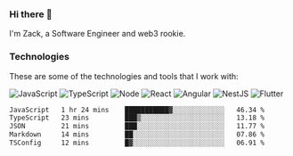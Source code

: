 ### Hi there 👋
I'm Zack, a Software Engineer and web3 rookie.

### Technologies
These are some of the technologies and tools that I work with:

![JavaScript](https://img.shields.io/badge/JavaScript-323330.svg?logo=javascript&logoColor=F7DF1E) 
![TypeScript](https://img.shields.io/badge/TypeScript-007ACC.svg?logo=typescript&logoColor=white) 
![Node](https://img.shields.io/badge/Node.js-43853D.svg?logo=node.js&logoColor=white)
![React](https://img.shields.io/badge/React-20232a.svg?logo=react&logoColor=61DAFB) 
![Angular](https://img.shields.io/badge/Angular-E23237.svg?logo=angularjs&logoColor=white)
![NestJS](https://img.shields.io/badge/NestJS-E0234E?logo=nestjs&logoColor=white)
![Flutter](https://img.shields.io/badge/Flutter-02569B.svg?logo=flutter&logoColor=white)

<!--START_SECTION:waka-->

```txt
JavaScript   1 hr 24 mins    ███████████▓░░░░░░░░░░░░░   46.34 %
TypeScript   23 mins         ███▒░░░░░░░░░░░░░░░░░░░░░   13.18 %
JSON         21 mins         ███░░░░░░░░░░░░░░░░░░░░░░   11.77 %
Markdown     14 mins         ██░░░░░░░░░░░░░░░░░░░░░░░   07.86 %
TSConfig     12 mins         █▓░░░░░░░░░░░░░░░░░░░░░░░   06.91 %
```

<!--END_SECTION:waka-->
